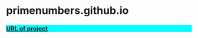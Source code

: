 # primenumbers.github.io
<h3 style="background: aqua;"><a href="https://denisrodriguezg.github.io/primenumbers.github.io/">URL of project</a></h3>
